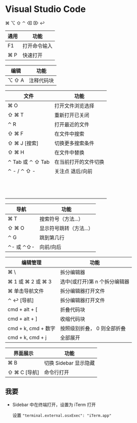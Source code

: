 Visual Studio Code
===

⌘ ⌥ ⇧ ⌃  ⌫ ⌦ ↩︎

| 通用 | 功能         |
| ---- | ------------ |
| F1   | 打开命令输入 |
| ⌘ P  | 快速打开     |

| 编辑  | 功能       |
| ----- | ---------- |
| ⌥ ⇧ A | 注释代码块 |

| 文件             | 功能                 |
| ---------------- | -------------------- |
| ⌘ O              | 打开文件浏览选择     |
| ⇧ ⌘ T            | 重新打开已关闭       |
| ⌃ R              | 打开最近的文件       |
| ⇧ ⌘ F            | 在文件中搜索         |
| ⇧ ⌘ J [搜索]     | 切换更多搜索条件     |
| ⇧ ⌘ H            | 在文件中替换         |
| ⌃ Tab 或 ⌃ ⇧ Tab | 在当前打开的文件切换 |
| ⌃ - / ⌃ ⇧ -      | 关注点 退后/向前     |
|                  |                      |
|                  |                      |
|                  |                      |
|                  |                      |
|                  |                      |
|                  |                      |
|                  |                      |
|                  |                      |
|                  |                      |
|                  |                      |
|                  |                      |
|                  |                      |


| 导航  | 功能                    |
| ----- | ----------------------- |
| ⌘ T   | 搜索符号（方法...）     |
| ⇧ ⌘ O | 显示符号跳转（方法...） |
| ⌃ G   | 跳到第几行              |
| ⌃- 或 ⌃⇧- | 向前/向后

| 编辑管理          | 功能                          |
| ----------------- | ----------------------------- |
| ⌘ \               | 拆分编辑器                    |
| ⌘ 1 或 ⌘ 2 或 ⌘ 3 | 选中(或打开)第 n 个拆分编辑器 |
| ⌘ 单击导航文件    | 拆分编辑器打开文件            |
| ⌃ ↩︎ [导航]       | 拆分编辑器打开文件            |
| cmd + alt + [    | 折叠代码块 | 
| cmd + alt + ]    | 收缩代码块 | 
| cmd + k, cmd + 数字    | 按照级别折叠， 0 则全部折叠 | 
| cmd + k, cmd + j    |  全部展开 | 


| 界面展示     | 功能                  |
| ------------ | --------------------- |
| ⌘ B          | 切换 Sidebar 显示隐藏 |
| ⇧ ⌘ C [导航] | 命令行打开            |

## 我要

- Sidebar 中在终端打开，设置为 iTerm 打开

    设置 `"terminal.external.osxExec": "iTerm.app"`
